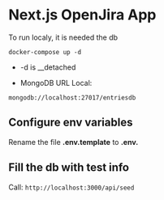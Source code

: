 # Next.js OpenJira App

To run localy, it is needed the db

```
docker-compose up -d
```

- -d is \_\_detached

- MongoDB URL Local:

```
mongodb://localhost:27017/entriesdb
```

## Configure env variables

Rename the file **.env.template** to **.env.**

## Fill the db with test info

Call:
`http://localhost:3000/api/seed`
